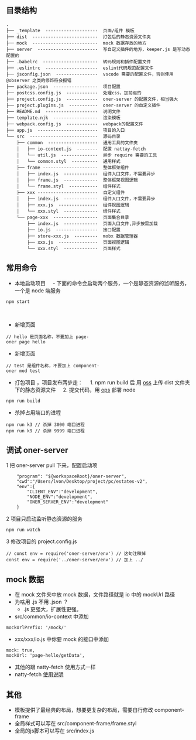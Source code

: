 ## 目录结构


```
.
├── _template  --------------------  页面/组件 模板
├── dist  -------------------------  打包后的静态资源文件夹
├── mock  -------------------------  mock 数据存放的地方
├── server  -----------------------  写自定义插件的地方，keeper.js 是写动态配置的
├── .babelrc  ---------------------  转码规则和插件配置文件
├── .eslintrc  --------------------  eslint代码规范配置文件
├── jsconfig.json  ----------------  vscode 需要的配置文件，否则使用 @observer 之类的修饰符会报错
├── package.json  -----------------  项目配置
├── postcss.config.js  ------------  处理css，加前缀的
├── project.config.js  ------------  oner-server 的配置文件，相当强大
├── project.plugins.js  -----------  oner-server 的自定义插件
├── README.md  --------------------  说明文件
├── template.njk  -----------------  渲染模板
├── webpack.config.js  ------------  webpack的配置文件
├── app.js  -----------------------  项目的入口
└── src  --------------------------  源码目录
    ├── common  -------------------  通用工具的文件夹
    │   ├── io-context.js  --------  配置 nattay-fetch
    │   └── util.js  --------------  异步 require 需要的工具
    │   └── common.styl  ----------  通用样式
    ├── frame ---------------------  整体框架组件
    │   ├── index.js  -------------  组件入口文件，不需要异步
    │   ├── frame.js  -------------  整体框架视图逻辑
    │   └── frame.styl  -----------  组件样式
    ├── xxx -----------------------  自定义组件
    │   ├── index.js  -------------  组件入口文件，不需要异步
    │   ├── xxx.js  ---------------  组件视图逻辑
    │   └── xxx.styl  -------------  组件样式
    └── page-xxx  -----------------  页面集合目录
        ├── index.js  -------------  页面入口文件,异步按需加载
        ├── io.js  ----------------  接口配置
        ├── store-xxx.js  ---------  mobx 数据管理器
        ├── xxx.js  ---------------  页面视图逻辑
        └── xxx.styl  -------------  页面样式
```

## 常用命令

- 本地启动项目
    - 下面的命令会启动两个服务，一个是静态资源的监听服务，一个是 node 端服务

```
npm start
```
    
- 新增页面

```
// hello 是页面名称，不要加上 page-
oner page hello
```

- 新增页面

```
// test 是组件名称，不要加上 component-
oner mod test
```



- 打包项目 ，项目发布两步走：
    1. npm run build 后 用 [oss](oss.cadillac.dtwave-inc.com:9999/file-list.html) 上传 dist 文件夹下的静态资源文件
    2. 提交代码，用 [ops](ops.dtwave-inc.com) 部署 node

```
npm run build
```



- 杀掉占用端口的进程

```
npm run k3 // 杀掉 3000 端口进程
npm run k9 // 杀掉 9999 端口进程
```


## 调试 oner-server
1 把 oner-server pull 下来，配置启动项

```
    "program": "${workspaceRoot}/oner-server",
    "cwd":"/Users/lvon/Desktop/project/pc/estates-v2",
    "env":{
        "CLIENT_ENV":"development",
        "NODE_ENV":"development",
        "ONER_SERVER_ENV":"development"
    }
```

2 项目只启动监听静态资源的服务

```
npm run watch
```

3 修改项目的 project.config.js

```
// const env = require('oner-server/env') // 这句注释掉
const env = require('../oner-server/env') // 加上 ../
```


## mock 数据
- 在 mock 文件夹中放 mock 数据，文件路径就是 io 中的 mockUrl 路径
- 为啥用 .js 不用 .json ？  
	- .js 更强大，扩展性更强。
- src/common/io-context 中添加

```
mockUrlPrefix: '/mock/'
```

- xxx/xxx/io.js 中你要 mock 的接口中添加

```
mock: true,
mockUrl: 'page-hello/getData',
```

- 其他的跟 natty-fetch 使用方式一样
- natty-fetch [使用说明](https://github.com/jias/natty-fetch)


## 其他
- 模板提供了最经典的布局，想要更复杂的布局，需要自行修改 component-frame 
- 全局样式可以写在 src/component-frame/frame.styl
- 全局的js脚本可以写在 src/index.js
